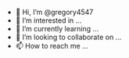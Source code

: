 - 👋 Hi, I’m @gregory4547
- 👀 I’m interested in ...
- 🌱 I’m currently learning ...
- 💞️ I’m looking to collaborate on ...
- 📫 How to reach me ...

<!---
gregory4547/gregory4547 is a ✨ special ✨ repository because its `README.md` (this file) appears on your GitHub profile.
You can click the Preview link to take a look at your changes.
--->
